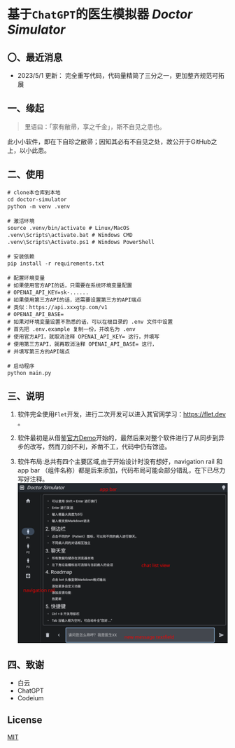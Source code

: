 # 基于`ChatGPT`的医生模拟器 _Doctor Simulator_

## 〇、最近消息
- 2023/5/1 更新： 完全重写代码，代码量精简了三分之一，更加整齐规范可拓展


## 一、缘起
> 里语曰：「家有敝帚，享之千金」，斯不自见之患也。

此小小软件，即在下自珍之敝帚；因知其必有不自见之处，故公开于GitHub之上，以小此患。

## 二、使用
```
# clone本仓库到本地
cd doctor-simulator
python -m venv .venv

# 激活环境
source .venv/bin/activate # Linux/MacOS
.venv\Scripts\activate.bat # Windows CMD
.venv\Scripts\Activate.ps1 # Windows PowerShell

# 安装依赖
pip install -r requirements.txt

# 配置环境变量
# 如果使用官方API的话，只需要在系统环境变量配置
# OPENAI_API_KEY=sk-......
# 如果使用第三方API的话，还需要设置第三方的API端点
# 类似：https://api.xxxgtp.com/v1
# OPENAI_API_BASE=
# 如果对环境变量设置不熟悉的话，可以在根目录的 .env 文件中设置
# 首先把 .env.example 复制一份，并改名为 .env
# 使用官方API，就取消注释 OPENAI_API_KEY= 这行，并填写
# 使用第三方API，就再取消注释 OPENAI_API_BASE= 这行，
# 并填写第三方的API端点

# 启动程序
python main.py

```

## 三、说明
1. 软件完全使用`Flet`开发，进行二次开发可以进入其官网学习：https://flet.dev 。

2. 软件最初是从借鉴[官方Demo](https://flet.dev/docs/tutorials/python-realtime-chat)开始的，最然后来对整个软件进行了从同步到异步的改写，然而刀剑不利，斧凿不工，代码中仍有馀迹。

3. 软件布局:总共有四个主要区域,由于开始设计时没有想好，navigation rail 和 app bar （组件名称）都是后来添加，代码布局可能会部分错乱，在下已尽力写好注释。
![软件截图](/assets/img/1.png)




## 四、致谢

- 白云
- ChatGPT
- Codeium


## License
[MIT](/LICENSE)
